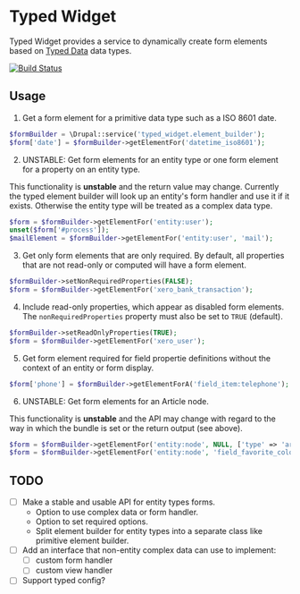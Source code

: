 # Typed Widget

Typed Widget provides a service to dynamically create form elements based on [Typed Data](https://www.drupal.org/node/1794140) data types.

[![Build Status](https://travis-ci.org/mradcliffe/typed_widget.svg?branch=8.x-1.x)](https://travis-ci.org/mradcliffe/typed_widget)

## Usage

1. Get a form element for a primitive data type such as a ISO 8601 date.

```php
$formBuilder = \Drupal::service('typed_widget.element_builder');
$form['date'] = $formBuilder->getElementFor('datetime_iso8601');
```

2. UNSTABLE: Get form elements for an entity type or one form element for a property on an entity type.

This functionality is **unstable** and the return value may change. Currently the typed element builder will look up an entity's form handler and use it if it exists. Otherwise the entity type will be treated as a complex data type.

```php
$form = $formBuilder->getElementFor('entity:user');
unset($form['#process']);
$mailElement = $formBuilder->getElementFor('entity:user', 'mail');
```

3. Get only form elements that are only required. By default, all properties that are not read-only or computed will have a form element.

```php
$formBuilder->setNonRequiredProperties(FALSE);
$form = $formBuilder->getElementFor('xero_bank_transaction');
```

4. Include read-only properties, which appear as disabled form elements. The `nonRequiredProperties` property must also be set to `TRUE` (default).

```php
$formBuilder->setReadOnlyProperties(TRUE);
$form = $formBuilder->getElementFor('xero_user');
```

5. Get form element required for field propertie definitions without the context of an entity or form display.

```php
$form['phone'] = $formBuilder->getElementForA('field_item:telephone');
```

6. UNSTABLE: Get form elements for an Article node.

This functionality is **unstable** and the API may change with regard to the way in which the bundle is set or the return output (see above).

```php
$form = $formBuilder->getElementFor('entity:node', NULL, ['type' => 'article']);
$form = $formBuilder->getElementFor('entity:node', 'field_favorite_color', ['type' => 'article']);
```

## TODO

* [ ] Make a stable and usable API for entity types forms.
	* Option to use complex data or form handler.
	* Option to set required options.
	* Split element builder for entity types into a separate class like primitive element builder.
* [ ] Add an interface that non-entity complex data can use to implement:
	* [ ] custom form handler
	* [ ] custom view handler
* [ ] Support typed config?
